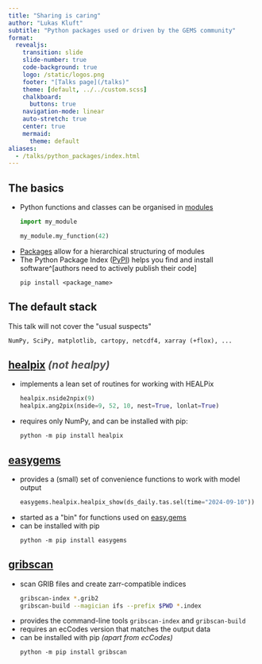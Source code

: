 ```yaml
---
title: "Sharing is caring"
author: "Lukas Kluft"
subtitle: "Python packages used or driven by the GEMS community"
format:
  revealjs:
    transition: slide
    slide-number: true
    code-background: true
    logo: /static/logos.png
    footer: "[Talks page](/talks)"
    theme: [default, ../../custom.scss]
    chalkboard:
      buttons: true
    navigation-mode: linear
    auto-stretch: true
    center: true
    mermaid:
      theme: default
aliases: 
  - /talks/python_packages/index.html
---
```


## The basics

* Python functions and classes can be organised in [modules](https://docs.python.org/3/tutorial/modules.html)
  ```py
  import my_module

  my_module.my_function(42)
  ```
* [Packages](https://docs.python.org/3/tutorial/modules.html#packages) allow for a hierarchical structuring of modules
* The Python Package Index ([PyPI](https://pypi.org)) helps you find and install software^[authors need to actively publish their code]
  ```
  pip install <package_name>
  ```

## The default stack

This talk will not cover the "usual suspects"

    NumPy, SciPy, matplotlib, cartopy, netcdf4, xarray (+flox), ...

## [healpix](https://github.com/ntessore/healpix) <span style="color: #555">_(not healpy)_</span>

* implements a lean set of routines for working with HEALPix
  ```py
  healpix.nside2npix(9)
  healpix.ang2pix(nside=9, 52, 10, nest=True, lonlat=True)
  ```
* requires only NumPy, and can be installed with pip:
  ```
  python -m pip install healpix
  ```

## [easygems](https://github.com/mpimet/easygems)

* provides a (small) set of convenience functions to work with model output
  ```py
  easygems.healpix.healpix_show(ds_daily.tas.sel(time="2024-09-10"))
  ```
* started as a "bin" for functions used on [easy.gems](http://easy.gems.dkrz.de)
* can be installed with pip
  ```
  python -m pip install easygems
  ```

## [gribscan](https://github.com/gribscan/gribscan)

* scan GRIB files and create zarr-compatible indices
  ```sh
  gribscan-index *.grib2
  gribscan-build --magician ifs --prefix $PWD *.index
  ```
* provides the command-line tools `gribscan-index` and `gribscan-build`
* requires an ecCodes version that matches the output data
* can be installed with pip _(apart from ecCodes)_
  ```
  python -m pip install gribscan
  ```
